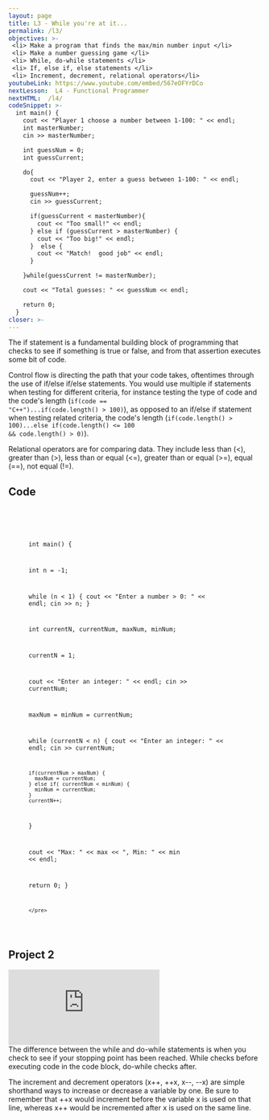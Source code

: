 ```yaml
---
layout: page
title: L3 - While you're at it...
permalink: /l3/
objectives: >-
 <li> Make a program that finds the max/min number input </li>
 <li> Make a number guessing game </li>
 <li> While, do-while statements </li>
 <li> If, else if, else statements </li>
 <li> Increment, decrement, relational operators</li>
youtubeLink: https://www.youtube.com/embed/567eOFYrDCo
nextLesson:  L4 - Functional Programmer
nextHTML:  /l4/
codeSnippet: >-
  int main() {
    cout << "Player 1 choose a number between 1-100: " << endl;
    int masterNumber;
    cin >> masterNumber;

    int guessNum = 0;
    int guessCurrent;

    do{
      cout << "Player 2, enter a guess between 1-100: " << endl;

      guessNum++;
      cin >> guessCurrent;

      if(guessCurrent < masterNumber){
        cout << "Too small!" << endl;
      } else if (guessCurrent > masterNumber) {
        cout << "Too big!" << endl;
      }  else {
        cout << "Match!  good job" << endl;
      }

    }while(guessCurrent != masterNumber);

    cout << "Total guesses: " << guessNum << endl;

    return 0;
  }
closer: >-
---
```

The if statement is a fundamental building block of programming that checks to see if something is true or false, and from that assertion executes some bit of code.

Control flow is directing the path that your code takes, oftentimes through the use of if/else if/else statements.  You would use multiple if statements when testing for different criteria, for instance testing the type of code and the code's length (<code>if(code == "C++")...if(code.length() > 100)</code>), as opposed to an if/else if statement when testing related criteria, the code's length (<code>if(code.length() > 100)...else if(code.length() <= 100 && code.length() > 0)</code>).

Relational operators are for comparing data.  They include less than (<), greater than (>), less than or equal (<=), greater than or equal (>=), equal (==), not equal (!=).

<h2 class="section-heading">Code</h2>
<figure class="highlight">
  <code class="language-cpp" data-lang="cpp">
    <pre>

int main() {

  int n = -1;

  while (n < 1) {
    cout << "Enter a number > 0: " << endl;
    cin >> n;
  }

  int currentN, currentNum, maxNum, minNum;

  currentN = 1;

  cout << "Enter an integer: " << endl;
  cin >> currentNum;

  maxNum = minNum = currentNum;

  while (currentN < n) {
    cout << "Enter an integer: " << endl;
    cin >> currentNum;

    if(currentNum > maxNum) {
      maxNum = currentNum;
    } else if( currentNum < minNum) {
      minNum = currentNum;
    }
    currentN++;

  }

  cout << "Max: " << max << ", Min: " << min << endl;

  return 0;
}

    </pre>
  </code>
</figure>

<h2 class="section-heading">Project 2</h2>

<div class="embed-responsive embed-responsive-16by9 vid">
  <iframe class="embed-responsive-item" src="https://www.youtube.com/embed/iu05-Q-b9R8" frameborder="0" allow="encrypted-media" allowfullscreen></iframe>
</div>
The difference between the while and do-while statements is when you check to see if your stopping point has been reached.  While checks before executing code in the code block, do-while checks after.


The increment and decrement operators (x++, ++x, x--, --x) are simple shorthand ways to increase or decrease a variable by one.  Be sure to remember that ++x would increment before the variable x is used on that line, whereas x++ would be incremented after x is used on the same line.
